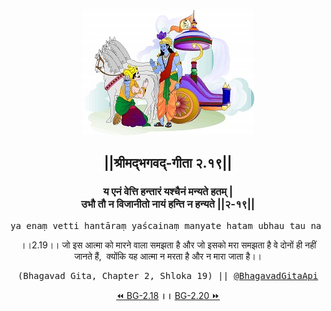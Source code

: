 <center><img src="../../asset/BG.png" alt="#API #bhagavadgitaapi #slok #nodejs #js #api #gitaapi #krishna #hinduism #vedic #ISKCON #shreemadbhagavadgita #technology"/>
<h2>||श्रीमद्‍भगवद्‍-गीता २.१९||</h2>
<h3>य एनं वेत्ति हन्तारं यश्चैनं मन्यते हतम् |<br/>उभौ तौ न विजानीतो नायं हन्ति न हन्यते ||२-१९||</h3>
<pre>ya enaṃ vetti hantāraṃ yaścainaṃ manyate hatam ubhau tau na vijānīto nāyaṃ hanti na hanyate ||2-19||</pre>
<p>।।2.19।। जो इस आत्मा को मारने वाला समझता है और जो इसको मरा समझता है वे दोनों ही नहीं जानते हैं,  क्योंकि यह आत्मा न मरता है और न मारा जाता है।।</p>
<pre>(Bhagavad Gita, Chapter 2, Shloka 19) || <a href="https://twitter.com/bhagavadgitaapi">@BhagavadGitaApi</a></pre><a href="../../2/18">⏪  BG-2.18</a><b>        ।।        </b><a href="../../2/20">BG-2.20  ⏩</a></center>